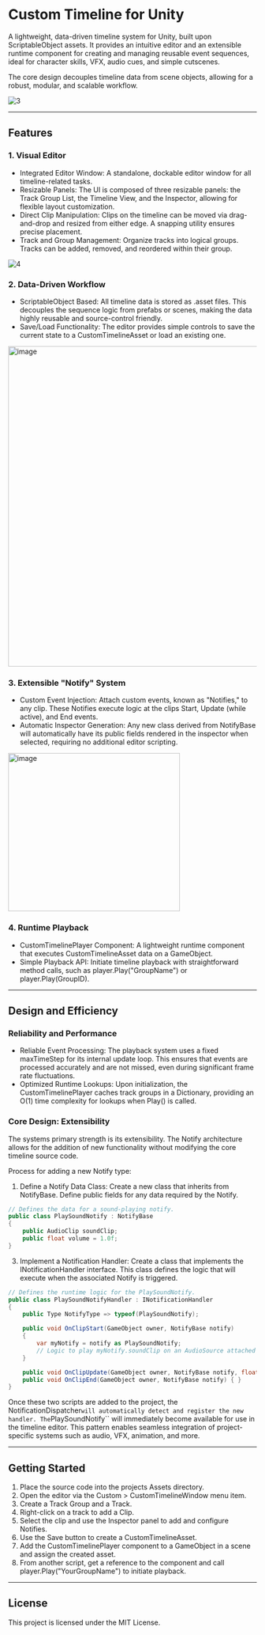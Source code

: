 # Custom Timeline for Unity

A lightweight, data-driven timeline system for Unity, built upon ScriptableObject assets. It provides an intuitive editor and an extensible runtime component for creating and managing reusable event sequences, ideal for character skills, VFX, audio cues, and simple cutscenes.

The core design decouples timeline data from scene objects, allowing for a robust, modular, and scalable workflow.

![3](https://github.com/user-attachments/assets/0c5fff4f-2b2a-4297-bf2e-5b77e3e5a1a2)

---

## Features

### 1. Visual Editor
*  Integrated Editor Window: A standalone, dockable editor window for all timeline-related tasks.
*  Resizable Panels: The UI is composed of three resizable panels: the Track Group List, the Timeline View, and the Inspector, allowing for flexible layout customization.
*  Direct Clip Manipulation: Clips on the timeline can be moved via drag-and-drop and resized from either edge. A snapping utility ensures precise placement.
*  Track and Group Management: Organize tracks into logical groups. Tracks can be added, removed, and reordered within their group.

![4](https://github.com/user-attachments/assets/ff254f10-d6cf-44db-9bef-4af32f2aa0a4)

### 2. Data-Driven Workflow
*  ScriptableObject Based: All timeline data is stored as .asset files. This decouples the sequence logic from prefabs or scenes, making the data highly reusable and source-control friendly.
*  Save/Load Functionality: The editor provides simple controls to save the current state to a CustomTimelineAsset or load an existing one.

<img width="1034" height="648" alt="image" src="https://github.com/user-attachments/assets/e922ce6e-a6f4-4bd6-8a30-78afc91f1d9f" />

### 3. Extensible "Notify" System
*  Custom Event Injection: Attach custom events, known as "Notifies," to any clip. These Notifies execute logic at the clips Start, Update (while active), and End events.
*  Automatic Inspector Generation: Any new class derived from NotifyBase will automatically have its public fields rendered in the inspector when selected, requiring no additional editor scripting.

<img width="348" height="320" alt="image" src="https://github.com/user-attachments/assets/6e3f119c-9cb6-475e-a9a0-4cdfe12a2504" />

### 4. Runtime Playback
*  CustomTimelinePlayer Component: A lightweight runtime component that executes CustomTimelineAsset data on a GameObject.
*  Simple Playback API: Initiate timeline playback with straightforward method calls, such as player.Play("GroupName") or player.Play(GroupID).

---

## Design and Efficiency

### Reliability and Performance
*  Reliable Event Processing: The playback system uses a fixed maxTimeStep for its internal update loop. This ensures that events are processed accurately and are not missed, even during significant frame rate fluctuations.
*  Optimized Runtime Lookups: Upon initialization, the CustomTimelinePlayer caches track groups in a Dictionary, providing an O(1) time complexity for lookups when Play() is called.

### Core Design: Extensibility
The systems primary strength is its extensibility. The Notify architecture allows for the addition of new functionality without modifying the core timeline source code.

Process for adding a new Notify type:

1. Define a Notify Data Class: Create a new class that inherits from NotifyBase. Define public fields for any data required by the Notify.
```csharp
// Defines the data for a sound-playing notify.
public class PlaySoundNotify : NotifyBase
{
    public AudioClip soundClip;
    public float volume = 1.0f;
}
```

3. Implement a Notification Handler: Create a class that implements the INotificationHandler interface. This class defines the logic that will execute when the associated Notify is triggered.
```csharp
// Defines the runtime logic for the PlaySoundNotify.
public class PlaySoundNotifyHandler : INotificationHandler
{
    public Type NotifyType => typeof(PlaySoundNotify);

    public void OnClipStart(GameObject owner, NotifyBase notify)
    {
        var myNotify = notify as PlaySoundNotify;
        // Logic to play myNotify.soundClip on an AudioSource attached to the owner.
    }

    public void OnClipUpdate(GameObject owner, NotifyBase notify, float progress) { }
    public void OnClipEnd(GameObject owner, NotifyBase notify) { }
}
```
Once these two scripts are added to the project, the NotificationDispatcher`` will automatically detect and register the new handler. The ``PlaySoundNotify`` will immediately become available for use in the timeline editor. This pattern enables seamless integration of project-specific systems such as audio, VFX, animation, and more.

---

## Getting Started

1.  Place the source code into the projects Assets directory.
2.  Open the editor via the Custom > CustomTimelineWindow menu item.
3.  Create a Track Group and a Track.
4.  Right-click on a track to add a Clip.
5.  Select the clip and use the Inspector panel to add and configure Notifies.
6.  Use the Save button to create a CustomTimelineAsset.
7.  Add the CustomTimelinePlayer component to a GameObject in a scene and assign the created asset.
8.  From another script, get a reference to the component and call player.Play("YourGroupName") to initiate playback.

---

## License

This project is licensed under the MIT License.
